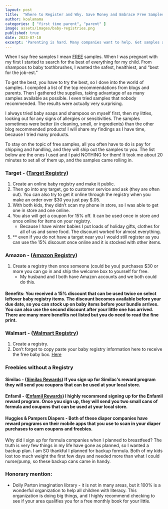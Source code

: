 ```yaml
---
layout: post
title:  "Where to Register and Why. Save Money and Embrace Free Samples."
author: koalamama
categories: [ "first time parent", "parent" ]
image: assets/images/baby-registries.png
published: true
date: 2023-07-10
excerpt: 'Parenting is hard. Many companies want to help. Get samples and discounts here.'
---
```


When I say free samples I mean <u>FREE</u> samples. When I was pregnant with my first I started to search for the best of everything for my child. From shampoos to baby toothbrushes, I wanted the safest, healthiest, and “best for the job-est.” 

To get the best, you have to try the best, so I dove into the world of samples. I compiled a list of the top recommendations from blogs and parents. Then I gathered the supplies, taking advantage of as many samples available as possible. I even tried samples that nobody recommended. The results were actually very surprising.

I always tried baby soaps and shampoos on myself first, then my littles, looking out for any signs of allergies or sensitivities. The samples sometimes were better (in cleaning, smell, or ingredients) than the other blog recommended products! I will share my findings as I have time, because I tried many products.

To stay on the topic of free samples, all you often have to do is pay for shipping and handling, and they will ship out the samples to you. The list below are the ones I used and I paid NOTHING for them! It took me about 20 minutes to set all of them up, and the samples came rolling in.


### Target - (<a href="https://www.target.com/gift-registry/create-baby-registry">Target Registry</a>)

1. Create an online baby registry and make it public. 
2. Then go into any target, go to customer service and ask (they are often out). You can also try to get it online through the registry when you make an order over $30 you just pay $.05.
3. With both kids, they didn’t scan my phone in store, so I was able to get one in store and one online. 
4. You also will get a coupon for 15% off. It can be used once in store and once online for items on your registry.
    - Because I have winter babies I put loads of holiday gifts, clothes for all of us and some food. The discount worked for almost everything. 
5. ** even if you do not have a target near you I would still register as you can use the 15% discount once online and it is stocked with other items. 

### Amazon - (<a href="https://www.amazon.com/baby-reg/homepage/?tag=googhydr-20&hvadid=634409409288&hvpos=&hvexid=&hvnetw=g&hvrand=17807852401146670706&hvpone=&hvptwo=&hvqmt=e&hvdev=c&hvdvcmdl=&hvlocint=&hvlocphy=9032142&hvtargid=kwd-3276398605&ref=pd_sl_421ytqzh3e_e&tag=koalaco-20&linkId=2719b9067500f03cfdfe73b4604bbd4a">Amazon Registry</a>)
1. Create a registry then once someone (could be you) purchases $30 or more you can go in and ship the welcome box to yourself for free.
    - My husband and I both have Amazon accounts and we both could do this. 

#### **Benefits**: You received a 15% discount that can be used twice on select leftover baby registry items. The discount becomes available before your due date, so you can stock up on baby items before your bundle arrives. You can also use the second discount after your little one has arrived. There are many more benefits not listed but you do need to read the fine print.  

### Walmart - (<a href="https://www.walmart.com/cp/baby-registry/1229485?&adid=22222222220255635295&wmlspartner=wmtlabs&wl0=b&wl1=g&wl2=c&wl3=282545927188&wl4=kwd-25125568063&wl5=1013964&wl6=&wl7=&wl8=&veh=sem&gclid=EAIaIQobChMIrr2Xs4H7_wIV9RWtBh33qgstEAAYASAAEgI1AfD_BwE&gclsrc=aw.ds">Walmart Registry</a>)
1. Create a registry.
2. Don’t forget to copy paste your baby registry information here to receive the free baby box. <a href="https://walmart.cesampling.com/babybox/order?povid=registrycp_baby_3up_registrybenefits_freewelcomebox">Here</a>



### Freebies without a Registry

#### Similac - (<a href="https://www.similac.com/rewards.html">Similac Rewards</a>) If you sign up for Similac's reward program they will send you coupons that can be used at your local store. 

#### Enfamil - (<a href="https://www.enfamil.com/baby-formula-coupons-samples/?prc=GS045&utm_medium=paid_search&utm_source=google&utm_campaign=Enfamil+Customer+Beginnings&gad=1&gclid=EAIaIQobChMI5veM2IP7_wIVpBCtBh3XWAApEAAYASAAEgLyUvD_BwE">Enfamil Rewards</a>) I highly recommend signing up for the Enfamil reward program. Once you sign up, they will send you two small cans of formula and coupons that can be used at your local store. 

#### Huggies & Pampers Diapers - Both of these diaper companies have reward programs on their mobile apps that you use to scan in your diaper purchases to earn coupons and freebies.

Why did I sign up for formula companies when I planned to breastfeed? The truth is very few things in my life have gone as planned, so I wanted a backup plan. I am SO thankful I planned for backup formula. Both of my kids lost too much weight the first few days and needed more than what I could nurse/pump, so these backup cans came in handy. 


### Honorary mention:
- Dolly Parton imagination library - it is not in many areas, but it 100% is a wonderful organization to help all children with literacy. This organization is doing big things, and I highly recommend checking to see if your area qualifies you for a free monthly book for your little. 
